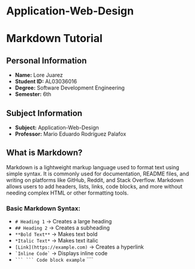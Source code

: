 # Application-Web-Design

# Markdown Tutorial

## Personal Information
- **Name:** Lore Juarez
- **Student ID:** AL03036016  
- **Degree:** Software Development Engineering  
- **Semester:** 6th  

## Subject Information
- **Subject:** Application-Web-Design 
- **Professor:** Mario Eduardo Rodríguez Palafox 

## What is Markdown?
Markdown is a lightweight markup language used to format text using simple syntax. It is commonly used for documentation, README files, and writing on platforms like GitHub, Reddit, and Stack Overflow. Markdown allows users to add headers, lists, links, code blocks, and more without needing complex HTML or other formatting tools.

### Basic Markdown Syntax:
- `# Heading 1` → Creates a large heading
- `## Heading 2` → Creates a subheading
- `**Bold Text**` → Makes text bold
- `*Italic Text*` → Makes text italic
- `[Link](https://example.com)` → Creates a hyperlink
- `` `Inline Code` `` → Displays inline code
- ```` ``` ```
  Code block example
  ```` ````
